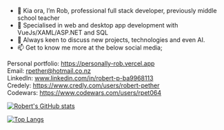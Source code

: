 - 👋 Kia ora, I’m Rob, professional full stack developer, previously middle school teacher
- 🌱 Specialised in web and desktop app development with VueJs/XAML/ASP.NET and SQL
- 💞️ Always keen to discuss new projects, technologies and even AI. 
- 📫 Get to know me more at the below social media;
  
Personal portfolio: https://personally-rob.vercel.app <br/>
Email: rpether@hotmail.co.nz <br/>
LinkedIn: www.linkedin.com/in/robert-p-ba9968113 <br/>
Credely: https://www.credly.com/users/robert-pether <br/>
Codewars: https://www.codewars.com/users/rpet064 <br/>

[![Robert's GitHub stats](https://github-readme-stats.vercel.app/api?username=rpet064)](https://github.com/rpet064/github-readme-stats)

[![Top Langs](https://github-readme-stats.vercel.app/api/top-langs/?username=rpet064&layout=compact)](https://github.com/anuraghazra/github-readme-stats)

